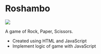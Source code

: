 # Roshambo

<img src="./public/roshambo" />

A game of Rock, Paper, Scissors.

- Created using HTML and JavaScript
- Implement logic of game with JavaScript
